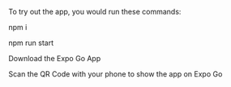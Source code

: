 To try out the app, you would run these commands:

npm i

npm run start

Download the Expo Go App

Scan the QR Code with your phone to show the app on Expo Go
